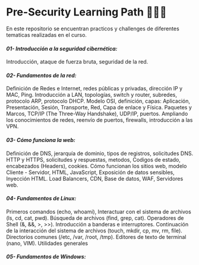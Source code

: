 # Pre-Security Learning Path  🧑‍💻🥉

En este repositorio se encuentran practicos y challenges de diferentes tematicas realizadas en el curso.

#### **_01- Introducción a la seguridad cibernética:_** 
Introducción, ataque de fuerza bruta, seguridad de la red.

#### **_02- Fundamentos de la red:_** 
Definición de Redes e Internet, redes públicas y privadas, dirección IP y MAC, Ping. 
Introducción a LAN, topologías, switch y router, subredes, protocolo ARP, protocolo DHCP. 
Modelo OSI, definición, capas: Aplicación, Presentación, Sesión, Transporte, Red, Capa de enlace y Física. 
Paquetes y Marcos, TCP/IP (The Three-Way Handshake), UDP/IP, puertos.
Ampliando los conocimientos de redes, reenvío de puertos, firewalls, introducción a las VPN.

#### **_03- Cómo funciona la web:_** 
Definición de DNS, jerarquía de dominio, tipos de registros, solicitudes DNS. 
HTTP y HTTPS, solicitudes y respuestas, metodos, Codigos de estado, encabezados (Headers), cookies.
Cómo funcionan los sitios web, modelo Cliente - Servidor, HTML, JavaScript, Exposición de datos sensibles, Inyección 
HTML. Load Balancers, CDN, Base de datos, WAF, Servidores web. 

#### **_04- Fundamentos de Linux:_** 
Primeros comandos (echo, whoami), Interactuar con el sistema de archivos (ls, cd, cat, pwd). Búsqueda de archivos 
(find, grep, cat). Operadores de Shell (&, &&, >, >>).
Introducción a banderas e interruptores. Continuación de la interacción del sistema de archivos (touch, mkdir, cp, mv, 
rm, file). Directorios comunes (/etc, /var, /root, /tmp).
Editores de texto de terminal (nano, VIM). Utilidades generales 


#### **_05- Fundamentos de Windows:_** 


    
